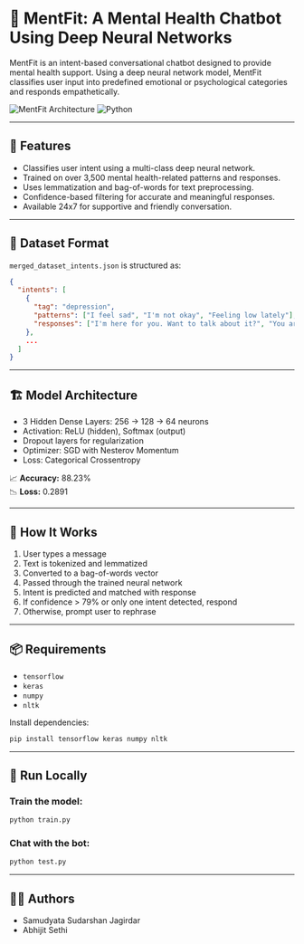 # 🧠 MentFit: A Mental Health Chatbot Using Deep Neural Networks

MentFit is an intent-based conversational chatbot designed to provide mental health support. Using a deep neural network model, MentFit classifies user input into predefined emotional or psychological categories and responds empathetically.

![MentFit Architecture](https://img.shields.io/badge/MentalHealth-AI-blue) ![Python](https://img.shields.io/badge/Built%20with-Keras%20%7C%20TensorFlow-green)

---

## 🧩 Features

- Classifies user intent using a multi-class deep neural network.
- Trained on over 3,500 mental health-related patterns and responses.
- Uses lemmatization and bag-of-words for text preprocessing.
- Confidence-based filtering for accurate and meaningful responses.
- Available 24x7 for supportive and friendly conversation.

---

## 📁 Dataset Format

`merged_dataset_intents.json` is structured as:
```json
{
  "intents": [
    {
      "tag": "depression",
      "patterns": ["I feel sad", "I'm not okay", "Feeling low lately"],
      "responses": ["I'm here for you. Want to talk about it?", "You are not alone."]
    },
    ...
  ]
}
```

---

## 🏗️ Model Architecture

- 3 Hidden Dense Layers: 256 → 128 → 64 neurons
- Activation: ReLU (hidden), Softmax (output)
- Dropout layers for regularization
- Optimizer: SGD with Nesterov Momentum
- Loss: Categorical Crossentropy

📈 **Accuracy:** 88.23%  
📉 **Loss:** 0.2891

---

## 🧪 How It Works

1. User types a message
2. Text is tokenized and lemmatized
3. Converted to a bag-of-words vector
4. Passed through the trained neural network
5. Intent is predicted and matched with response
6. If confidence > 79% or only one intent detected, respond
7. Otherwise, prompt user to rephrase

---

## 📦 Requirements

- `tensorflow`
- `keras`
- `numpy`
- `nltk`

Install dependencies:
```bash
pip install tensorflow keras numpy nltk
```

---

## 📜 Run Locally

### Train the model:
```bash
python train.py
```

### Chat with the bot:
```bash
python test.py
```

---

## 👩‍💻 Authors

- Samudyata Sudarshan Jagirdar  
- Abhijit Sethi 

